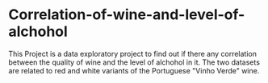# Correlation-of-wine-and-level-of-alchohol

This Project is a data exploratory project to find out if there any correlation between the quality of wine and the level of alchohol in it. The two datasets are related to red and white variants of the Portuguese "Vinho Verde" wine.

